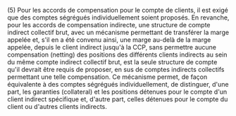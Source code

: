 (5) Pour les accords de compensation pour le compte de clients, il est exigé que des comptes ségrégués individuellement soient proposés. En revanche, pour les accords de compensation indirecte, une structure de compte indirect collectif brut, avec un mécanisme permettant de transférer la marge appelée et, s'il en a été convenu ainsi, une marge au-delà de la marge appelée, depuis le client indirect jusqu'à la CCP, sans permettre aucune compensation (netting) des positions des différents clients indirects au sein du même compte indirect collectif brut, est la seule structure de compte qu'il devrait être requis de proposer, en sus de comptes indirects collectifs permettant une telle compensation. Ce mécanisme permet, de façon équivalente à des comptes ségrégués individuellement, de distinguer, d'une part, les garanties (collateral) et les positions détenues pour le compte d'un client indirect spécifique et, d'autre part, celles détenues pour le compte du client ou d'autres clients indirects.